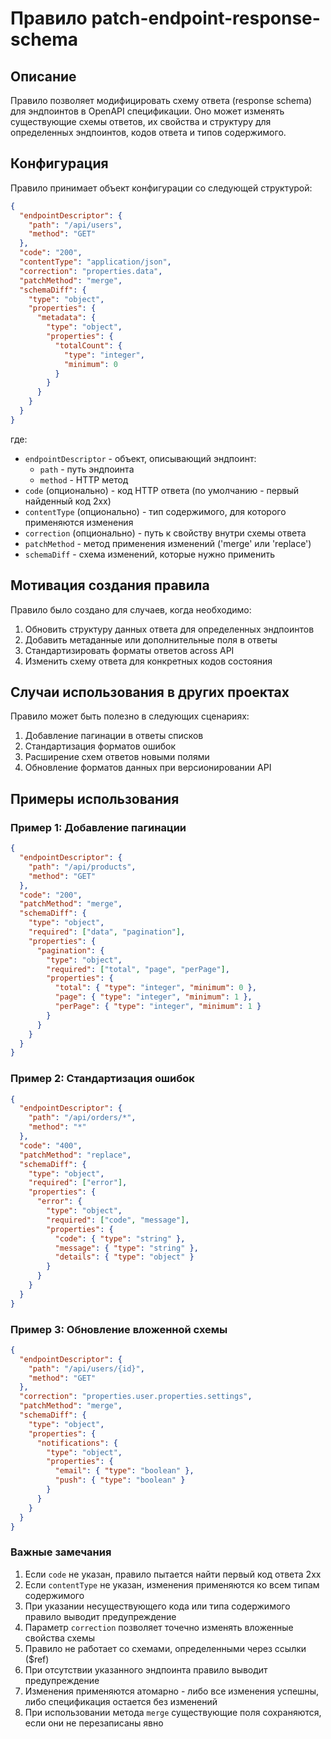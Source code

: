 # Правило patch-endpoint-response-schema

## Описание
Правило позволяет модифицировать схему ответа (response schema) для эндпоинтов в OpenAPI спецификации. Оно может изменять существующие схемы ответов, их свойства и структуру для определенных эндпоинтов, кодов ответа и типов содержимого.

## Конфигурация
Правило принимает объект конфигурации со следующей структурой:

```json
{
  "endpointDescriptor": {
    "path": "/api/users",
    "method": "GET"
  },
  "code": "200",
  "contentType": "application/json",
  "correction": "properties.data",
  "patchMethod": "merge",
  "schemaDiff": {
    "type": "object",
    "properties": {
      "metadata": {
        "type": "object",
        "properties": {
          "totalCount": {
            "type": "integer",
            "minimum": 0
          }
        }
      }
    }
  }
}
```

где:
- `endpointDescriptor` - объект, описывающий эндпоинт:
  - `path` - путь эндпоинта
  - `method` - HTTP метод
- `code` (опционально) - код HTTP ответа (по умолчанию - первый найденный код 2xx)
- `contentType` (опционально) - тип содержимого, для которого применяются изменения
- `correction` (опционально) - путь к свойству внутри схемы ответа
- `patchMethod` - метод применения изменений ('merge' или 'replace')
- `schemaDiff` - схема изменений, которые нужно применить

## Мотивация создания правила
Правило было создано для случаев, когда необходимо:
1. Обновить структуру данных ответа для определенных эндпоинтов
2. Добавить метаданные или дополнительные поля в ответы
3. Стандартизировать форматы ответов across API
4. Изменить схему ответа для конкретных кодов состояния

## Случаи использования в других проектах
Правило может быть полезно в следующих сценариях:

1. Добавление пагинации в ответы списков
2. Стандартизация форматов ошибок
3. Расширение схем ответов новыми полями
4. Обновление форматов данных при версионировании API

## Примеры использования

### Пример 1: Добавление пагинации
```json
{
  "endpointDescriptor": {
    "path": "/api/products",
    "method": "GET"
  },
  "code": "200",
  "patchMethod": "merge",
  "schemaDiff": {
    "type": "object",
    "required": ["data", "pagination"],
    "properties": {
      "pagination": {
        "type": "object",
        "required": ["total", "page", "perPage"],
        "properties": {
          "total": { "type": "integer", "minimum": 0 },
          "page": { "type": "integer", "minimum": 1 },
          "perPage": { "type": "integer", "minimum": 1 }
        }
      }
    }
  }
}
```

### Пример 2: Стандартизация ошибок
```json
{
  "endpointDescriptor": {
    "path": "/api/orders/*",
    "method": "*"
  },
  "code": "400",
  "patchMethod": "replace",
  "schemaDiff": {
    "type": "object",
    "required": ["error"],
    "properties": {
      "error": {
        "type": "object",
        "required": ["code", "message"],
        "properties": {
          "code": { "type": "string" },
          "message": { "type": "string" },
          "details": { "type": "object" }
        }
      }
    }
  }
}
```

### Пример 3: Обновление вложенной схемы
```json
{
  "endpointDescriptor": {
    "path": "/api/users/{id}",
    "method": "GET"
  },
  "correction": "properties.user.properties.settings",
  "patchMethod": "merge",
  "schemaDiff": {
    "type": "object",
    "properties": {
      "notifications": {
        "type": "object",
        "properties": {
          "email": { "type": "boolean" },
          "push": { "type": "boolean" }
        }
      }
    }
  }
}
```

### Важные замечания
1. Если `code` не указан, правило пытается найти первый код ответа 2xx
2. Если `contentType` не указан, изменения применяются ко всем типам содержимого
3. При указании несуществующего кода или типа содержимого правило выводит предупреждение
4. Параметр `correction` позволяет точечно изменять вложенные свойства схемы
5. Правило не работает со схемами, определенными через ссылки ($ref)
6. При отсутствии указанного эндпоинта правило выводит предупреждение
7. Изменения применяются атомарно - либо все изменения успешны, либо спецификация остается без изменений
8. При использовании метода `merge` существующие поля сохраняются, если они не перезаписаны явно 